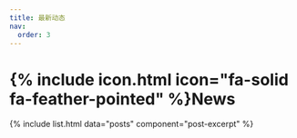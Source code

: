 ```yaml
---
title: 最新动态
nav:
  order: 3
---
```


# {% include icon.html icon="fa-solid fa-feather-pointed" %}News

{% include list.html data="posts" component="post-excerpt" %}